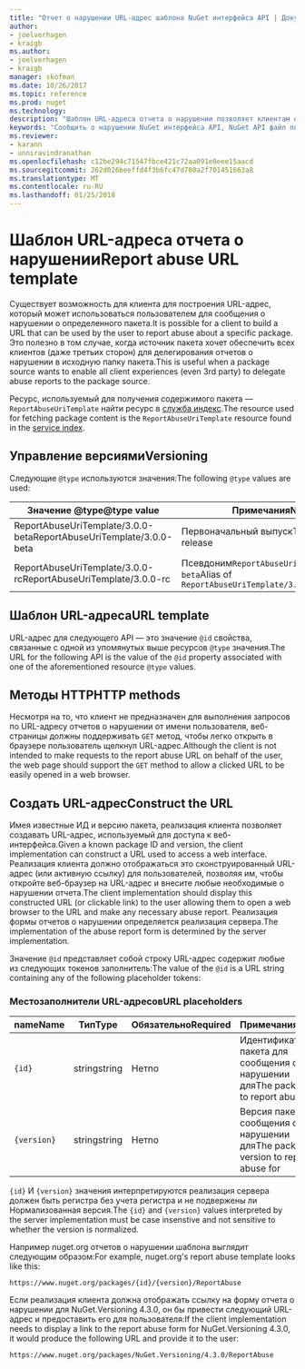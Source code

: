 ```yaml
---
title: "Отчет о нарушении URL-адрес шаблона NuGet интерфейса API | Документы Microsoft"
author:
- joelverhagen
- kraigb
ms.author:
- joelverhagen
- kraigb
manager: skofman
ms.date: 10/26/2017
ms.topic: reference
ms.prod: nuget
ms.technology: 
description: "Шаблон URL-адреса отчета о нарушении позволяет клиентам отображать ссылку на отчет о нарушении в их пользовательского интерфейса."
keywords: "Сообщить о нарушении NuGet интерфейса API, NuGet API файл политикам, NuGet.org шаблон URL-адреса отчета"
ms.reviewer:
- karann
- unniravindranathan
ms.openlocfilehash: c12be294c71547fbce421c72aa091e0eee15aacd
ms.sourcegitcommit: 262d026beeffd4f3b6fc47d780a2f701451663a8
ms.translationtype: MT
ms.contentlocale: ru-RU
ms.lasthandoff: 01/25/2018
---
```

# <a name="report-abuse-url-template"></a><span data-ttu-id="a6f94-104">Шаблон URL-адреса отчета о нарушении</span><span class="sxs-lookup"><span data-stu-id="a6f94-104">Report abuse URL template</span></span>

<span data-ttu-id="a6f94-105">Существует возможность для клиента для построения URL-адрес, который может использоваться пользователем для сообщения о нарушении о определенного пакета.</span><span class="sxs-lookup"><span data-stu-id="a6f94-105">It is possible for a client to build a URL that can be used by the user to report abuse about a specific package.</span></span> <span data-ttu-id="a6f94-106">Это полезно в том случае, когда источник пакета хочет обеспечить всех клиентов (даже третьих сторон) для делегирования отчетов о нарушении в исходную папку пакета.</span><span class="sxs-lookup"><span data-stu-id="a6f94-106">This is useful when a package source wants to enable all client experiences (even 3rd party) to delegate abuse reports to the package source.</span></span>

<span data-ttu-id="a6f94-107">Ресурс, используемый для получения содержимого пакета — `ReportAbuseUriTemplate` найти ресурс в [служба индекс](service-index.md).</span><span class="sxs-lookup"><span data-stu-id="a6f94-107">The resource used for fetching package content is the `ReportAbuseUriTemplate` resource found in the [service index](service-index.md).</span></span>

## <a name="versioning"></a><span data-ttu-id="a6f94-108">Управление версиями</span><span class="sxs-lookup"><span data-stu-id="a6f94-108">Versioning</span></span>

<span data-ttu-id="a6f94-109">Следующие `@type` используются значения:</span><span class="sxs-lookup"><span data-stu-id="a6f94-109">The following `@type` values are used:</span></span>

<span data-ttu-id="a6f94-110">Значение @type</span><span class="sxs-lookup"><span data-stu-id="a6f94-110">@type value</span></span>                       | <span data-ttu-id="a6f94-111">Примечания</span><span class="sxs-lookup"><span data-stu-id="a6f94-111">Notes</span></span>
--------------------------------- | -----
<span data-ttu-id="a6f94-112">ReportAbuseUriTemplate/3.0.0-beta</span><span class="sxs-lookup"><span data-stu-id="a6f94-112">ReportAbuseUriTemplate/3.0.0-beta</span></span> | <span data-ttu-id="a6f94-113">Первоначальный выпуск</span><span class="sxs-lookup"><span data-stu-id="a6f94-113">The initial release</span></span>
<span data-ttu-id="a6f94-114">ReportAbuseUriTemplate/3.0.0-rc</span><span class="sxs-lookup"><span data-stu-id="a6f94-114">ReportAbuseUriTemplate/3.0.0-rc</span></span>   | <span data-ttu-id="a6f94-115">Псевдоним`ReportAbuseUriTemplate/3.0.0-beta`</span><span class="sxs-lookup"><span data-stu-id="a6f94-115">Alias of `ReportAbuseUriTemplate/3.0.0-beta`</span></span>

## <a name="url-template"></a><span data-ttu-id="a6f94-116">Шаблон URL-адреса</span><span class="sxs-lookup"><span data-stu-id="a6f94-116">URL template</span></span>

<span data-ttu-id="a6f94-117">URL-адрес для следующего API — это значение `@id` свойства, связанные с одной из упомянутых выше ресурсов `@type` значения.</span><span class="sxs-lookup"><span data-stu-id="a6f94-117">The URL for the following API is the value of the `@id` property associated with one of the aforementioned resource `@type` values.</span></span>

## <a name="http-methods"></a><span data-ttu-id="a6f94-118">Методы HTTP</span><span class="sxs-lookup"><span data-stu-id="a6f94-118">HTTP methods</span></span>

<span data-ttu-id="a6f94-119">Несмотря на то, что клиент не предназначен для выполнения запросов по URL-адресу отчетов о нарушении от имени пользователя, веб-страницы должны поддерживать `GET` метод, чтобы легко открыть в браузере пользователь щелкнул URL-адрес.</span><span class="sxs-lookup"><span data-stu-id="a6f94-119">Although the client is not intended to make requests to the report abuse URL on behalf of the user, the web page should support the `GET` method to allow a clicked URL to be easily opened in a web browser.</span></span>

## <a name="construct-the-url"></a><span data-ttu-id="a6f94-120">Создать URL-адрес</span><span class="sxs-lookup"><span data-stu-id="a6f94-120">Construct the URL</span></span>

<span data-ttu-id="a6f94-121">Имея известные ИД и версию пакета, реализация клиента позволяет создавать URL-адрес, используемый для доступа к веб-интерфейса.</span><span class="sxs-lookup"><span data-stu-id="a6f94-121">Given a known package ID and version, the client implementation can construct a URL used to access a web interface.</span></span> <span data-ttu-id="a6f94-122">Реализация клиента должно отображаться это сконструированный URL-адрес (или активную ссылку) для пользователей, позволяя им, чтобы откройте веб-браузер на URL-адрес и внесите любые необходимые о нарушении отчета.</span><span class="sxs-lookup"><span data-stu-id="a6f94-122">The client implementation should display this constructed URL (or clickable link) to the user allowing them to open a web browser to the URL and make any necessary abuse report.</span></span> <span data-ttu-id="a6f94-123">Реализация формы отчетов о нарушении определяется реализация сервера.</span><span class="sxs-lookup"><span data-stu-id="a6f94-123">The implementation of the abuse report form is determined by the server implementation.</span></span>

<span data-ttu-id="a6f94-124">Значение `@id` представляет собой строку URL-адрес содержит любые из следующих токенов заполнитель:</span><span class="sxs-lookup"><span data-stu-id="a6f94-124">The value of the `@id` is a URL string containing any of the following placeholder tokens:</span></span>

### <a name="url-placeholders"></a><span data-ttu-id="a6f94-125">Местозаполнители URL-адресов</span><span class="sxs-lookup"><span data-stu-id="a6f94-125">URL placeholders</span></span>

<span data-ttu-id="a6f94-126">name</span><span class="sxs-lookup"><span data-stu-id="a6f94-126">Name</span></span>        | <span data-ttu-id="a6f94-127">Тип</span><span class="sxs-lookup"><span data-stu-id="a6f94-127">Type</span></span>    | <span data-ttu-id="a6f94-128">Обязательно</span><span class="sxs-lookup"><span data-stu-id="a6f94-128">Required</span></span> | <span data-ttu-id="a6f94-129">Примечания</span><span class="sxs-lookup"><span data-stu-id="a6f94-129">Notes</span></span>
----------- | ------- | -------- | -----
`{id}`      | <span data-ttu-id="a6f94-130">string</span><span class="sxs-lookup"><span data-stu-id="a6f94-130">string</span></span>  | <span data-ttu-id="a6f94-131">Нет</span><span class="sxs-lookup"><span data-stu-id="a6f94-131">no</span></span>       | <span data-ttu-id="a6f94-132">Идентификатор пакета для сообщения о нарушении для</span><span class="sxs-lookup"><span data-stu-id="a6f94-132">The package ID to report abuse for</span></span>
`{version}` | <span data-ttu-id="a6f94-133">string</span><span class="sxs-lookup"><span data-stu-id="a6f94-133">string</span></span>  | <span data-ttu-id="a6f94-134">Нет</span><span class="sxs-lookup"><span data-stu-id="a6f94-134">no</span></span>       | <span data-ttu-id="a6f94-135">Версия пакета для сообщения о нарушении для</span><span class="sxs-lookup"><span data-stu-id="a6f94-135">The package version to report abuse for</span></span>

<span data-ttu-id="a6f94-136">`{id}` И `{version}` значения интерпретируются реализация сервера должен быть регистра без учета регистра и не подвержены ли Нормализованная версия.</span><span class="sxs-lookup"><span data-stu-id="a6f94-136">The `{id}` and `{version}` values interpreted by the server implementation must be case insenstive and not sensitive to whether the version is normalized.</span></span>

<span data-ttu-id="a6f94-137">Например nuget.org отчетов о нарушении шаблона выглядит следующим образом:</span><span class="sxs-lookup"><span data-stu-id="a6f94-137">For example, nuget.org's report abuse template looks like this:</span></span>

    https://www.nuget.org/packages/{id}/{version}/ReportAbuse

<span data-ttu-id="a6f94-138">Если реализация клиента должна отображать ссылку на форму отчета о нарушении для NuGet.Versioning 4.3.0, он бы привести следующий URL-адрес и предоставить его для пользователя:</span><span class="sxs-lookup"><span data-stu-id="a6f94-138">If the client implementation needs to display a link to the report abuse form for NuGet.Versioning 4.3.0, it would produce the following URL and provide it to the user:</span></span>

    https://www.nuget.org/packages/NuGet.Versioning/4.3.0/ReportAbuse
